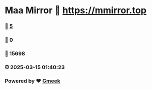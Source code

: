 # Maa Mirror :link: https://mmirror.top 
### :page_facing_up: [5](https://mmirror.top/tag.html) 
### :speech_balloon: 0 
### :hibiscus: 15698 
### :alarm_clock: 2025-03-15 01:40:23 
### Powered by :heart: [Gmeek](https://github.com/Meekdai/Gmeek)
